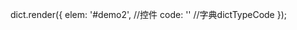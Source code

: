 
<div id="demo1" class="xm-select-demo"></div>


dict.render({
        elem: '#demo2', //控件
        code: '' //字典dictTypeCode
});